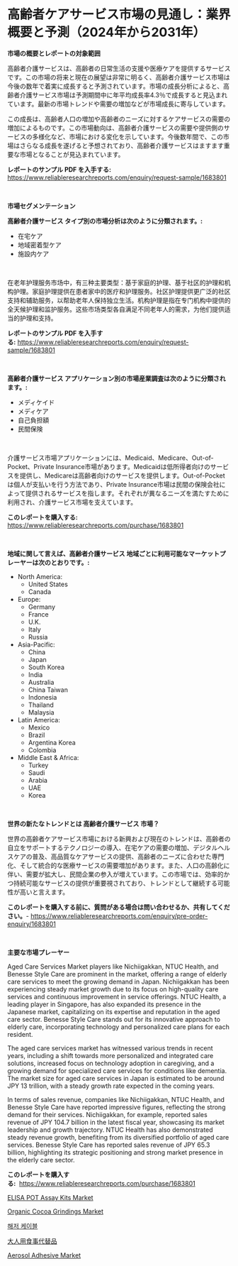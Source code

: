 <p><h1>高齢者ケアサービス市場の見通し：業界概要と予測（2024年から2031年）</h1></p><p><strong>市場の概要とレポートの対象範囲</strong></p>
<p><p>高齢者介護サービスは、高齢者の日常生活の支援や医療ケアを提供するサービスです。この市場の将来と現在の展望は非常に明るく、高齢者介護サービス市場は今後の数年で着実に成長すると予測されています。市場の成長分析によると、高齢者介護サービス市場は予測期間中に年平均成長率4.3％で成長すると見込まれています。最新の市場トレンドや需要の増加などが市場成長に寄与しています。</p><p>この成長は、高齢者人口の増加や高齢者のニーズに対するケアサービスの需要の増加によるものです。この市場動向は、高齢者介護サービスの需要や提供側のサービスの多様化など、市場における変化を示しています。今後数年間で、この市場はさらなる成長を遂げると予想されており、高齢者介護サービスはますます重要な市場となることが見込まれています。</p></p>
<p><strong>レポートのサンプル PDF を入手する:</strong> <a href="https://www.reliableresearchreports.com/enquiry/request-sample/1683801">https://www.reliableresearchreports.com/enquiry/request-sample/1683801</a></p>
<p>&nbsp;</p>
<p><strong>市場セグメンテーション</strong></p>
<p><strong>高齢者介護サービス タイプ別の市場分析は次のように分類されます。:</strong></p>
<p><ul><li>在宅ケア</li><li>地域密着型ケア</li><li>施設内ケア</li></ul></p>
<p>&nbsp;</p>
<p><p>在老年护理服务市场中，有三种主要类型：基于家庭的护理、基于社区的护理和机构护理。家庭护理提供在患者家中的医疗和护理服务。社区护理提供更广泛的社区支持和辅助服务，以帮助老年人保持独立生活。机构护理是指在专门机构中提供的全天候护理和监护服务。这些市场类型各自满足不同老年人的需求，为他们提供适当的护理和支持。</p></p>
<p><strong>レポートのサンプル PDF を入手する:</strong>&nbsp;<a href="https://www.reliableresearchreports.com/enquiry/request-sample/1683801">https://www.reliableresearchreports.com/enquiry/request-sample/1683801</a></p>
<p>&nbsp;</p>
<p><strong> 高齢者介護サービス アプリケーション別の市場産業調査は次のように分類されます。:</strong></p>
<p><ul><li>メディケイド</li><li>メディケア</li><li>自己負担額</li><li>民間保険</li></ul></p>
<p>&nbsp;</p>
<p><p>介護サービス市場アプリケーションには、Medicaid、Medicare、Out-of-Pocket、Private Insurance市場があります。Medicaidは低所得者向けのサービスを提供し、Medicareは高齢者向けのサービスを提供します。Out-of-Pocketは個人が支払いを行う方法であり、Private Insurance市場は民間の保険会社によって提供されるサービスを指します。それぞれが異なるニーズを満たすために利用され、介護サービス市場を支えています。</p></p>
<p><strong>このレポートを購入する:</strong>&nbsp; <a href="https://www.reliableresearchreports.com/purchase/1683801">https://www.reliableresearchreports.com/purchase/1683801</a></p>
<p>&nbsp;</p>
<p><strong>地域に関して言えば、高齢者介護サービス 地域ごとに利用可能なマーケットプレーヤーは次のとおりです。:</strong></p>
<p><ul>
    <li>
        North America:
        <ul>
            <li>United States</li>
            <li>Canada</li>
        </ul>
    </li>
    <li>
        Europe:
        <ul>
            <li>Germany</li>
            <li>France</li>
            <li>U.K.</li>
            <li>Italy</li>
            <li>Russia</li>
        </ul>
    </li>
    <li>
        Asia-Pacific:
        <ul>
            <li>China</li>
            <li>Japan</li>
            <li>South Korea</li>
            <li>India</li>
            <li>Australia</li>
            <li>China Taiwan</li>
            <li>Indonesia</li>
            <li>Thailand</li>
            <li>Malaysia</li>
        </ul>
    </li>
    <li>
        Latin America:
        <ul>
            <li>Mexico</li>
            <li>Brazil</li>
            <li>Argentina Korea</li>
            <li>Colombia</li>
        </ul>
    </li>
    <li>
        Middle East & Africa:
        <ul>
            <li>Turkey</li>
            <li>Saudi</li>
            <li>Arabia</li>
            <li>UAE</li>
            <li>Korea</li>
        </ul>
    </li>
    </ul></p>
<p>&nbsp;</p>
<p><strong>世界の新たなトレンドとは 高齢者介護サービス 市場？</strong></p>
<p><p>世界の高齢者ケアサービス市場における新興および現在のトレンドは、高齢者の自立をサポートするテクノロジーの導入、在宅ケアの需要の増加、デジタルヘルスケアの普及、高品質なケアサービスの提供、高齢者のニーズに合わせた専門化、そして統合的な医療サービスの需要増加があります。また、人口の高齢化に伴い、需要が拡大し、民間企業の参入が増えています。この市場では、効率的かつ持続可能なサービスの提供が重要視されており、トレンドとして継続する可能性が高いと言えます。</p></p>
<p><strong>このレポートを購入する前に、質問がある場合は問い合わせるか、共有してください。</strong>- <a href="https://www.reliableresearchreports.com/enquiry/pre-order-enquiry/1683801">https://www.reliableresearchreports.com/enquiry/pre-order-enquiry/1683801</a></p>
<p>&nbsp;</p>
<p><strong>主要な市場プレーヤー</strong></p>
<p><p>Aged Care Services Market players like Nichiigakkan, NTUC Health, and Benesse Style Care are prominent in the market, offering a range of elderly care services to meet the growing demand in Japan. Nichiigakkan has been experiencing steady market growth due to its focus on high-quality care services and continuous improvement in service offerings. NTUC Health, a leading player in Singapore, has also expanded its presence in the Japanese market, capitalizing on its expertise and reputation in the aged care sector. Benesse Style Care stands out for its innovative approach to elderly care, incorporating technology and personalized care plans for each resident.</p><p>The aged care services market has witnessed various trends in recent years, including a shift towards more personalized and integrated care solutions, increased focus on technology adoption in caregiving, and a growing demand for specialized care services for conditions like dementia. The market size for aged care services in Japan is estimated to be around JPY 13 trillion, with a steady growth rate expected in the coming years.</p><p>In terms of sales revenue, companies like Nichiigakkan, NTUC Health, and Benesse Style Care have reported impressive figures, reflecting the strong demand for their services. Nichiigakkan, for example, reported sales revenue of JPY 104.7 billion in the latest fiscal year, showcasing its market leadership and growth trajectory. NTUC Health has also demonstrated steady revenue growth, benefiting from its diversified portfolio of aged care services. Benesse Style Care has reported sales revenue of JPY 65.3 billion, highlighting its strategic positioning and strong market presence in the elderly care sector.</p></p>
<p><strong>このレポートを購入する:</strong>&nbsp;&nbsp;<a href="https://www.reliableresearchreports.com/purchase/1683801">https://www.reliableresearchreports.com/purchase/1683801</a></p>
<p><p><a href="https://unruly-ladybug-44b.notion.site/ELISA-POT-Assay-Kits-Market-Offers-Provide-Insightful-Data-for-the-Time-Period-from-2024-to-2031-and-16f31ad0ef2e4fe9b6d7ca2957cead18">ELISA POT Assay Kits Market</a></p><p><a href="https://view.publitas.com/reportprime-1/organic-cocoa-grindings-market-furnish-information-about-market-size-market-share-market-dynamics-and-projections-spanning-from-2024-to-2031/">Organic Cocoa Grindings Market</a></p><p><a href="https://medium.com/@stanleylyittle554467/%EC%9E%A0%EC%88%98%EC%84%A0-%EC%BC%80%EC%9D%B4%EB%B8%94-%EC%8B%9C%EC%9E%A5-%EC%A0%84%EB%A7%9D-%EC%82%B0%EC%97%85-%EA%B0%9C%EC%9A%94-%EB%B0%8F-%EC%98%88%EC%B8%A1-2024%EB%85%84%EB%B6%80%ED%84%B0-2031%EB%85%84%EA%B9%8C%EC%A7%80-5c50743a044a">해저 케이블</a></p><p><a href="https://github.com/mohamedbakry57/Market-Research-Report-List-3/blob/main/95674361524.md">大人用食事代替品</a></p><p><a href="https://issuu.com/reportprime-2/docs/aerosol-adhesive-market-size-2030.pptx">Aerosol Adhesive Market</a></p></p>